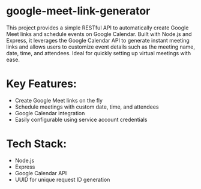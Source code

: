 # google-meet-link-generator
This project provides a simple RESTful API to automatically create Google Meet links and schedule events on Google Calendar. Built with Node.js and Express, it leverages the Google Calendar API to generate instant meeting links and allows users to customize event details such as the meeting name, date, time, and attendees. Ideal for quickly setting up virtual meetings with ease.

# Key Features:
- Create Google Meet links on the fly
- Schedule meetings with custom date, time, and attendees
- Google Calendar integration
- Easily configurable using service account credentials
# Tech Stack:
- Node.js
- Express
- Google Calendar API
- UUID for unique request ID generation
